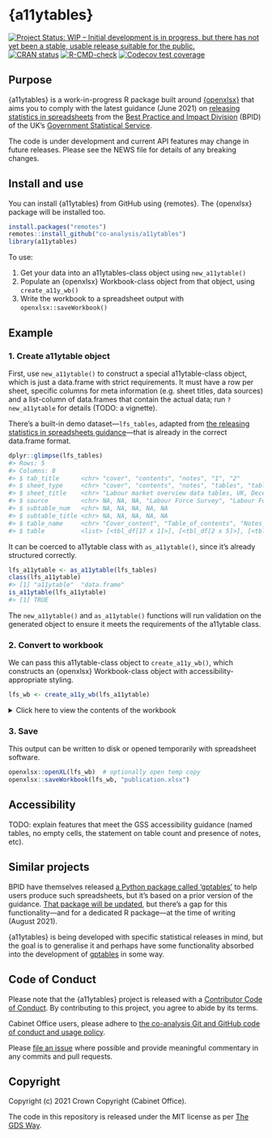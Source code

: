 
<!-- README.md is generated from README.Rmd. Please edit that file -->

# {a11ytables}

<!-- badges: start -->

[![Project Status: WIP – Initial development is in progress, but there
has not yet been a stable, usable release suitable for the
public.](https://www.repostatus.org/badges/latest/wip.svg)](https://www.repostatus.org/#wip)
[![CRAN
status](https://www.r-pkg.org/badges/version/a11ytables)](https://CRAN.R-project.org/package=a11ytables)
[![R-CMD-check](https://github.com/co-analysis/a11ytables/workflows/R-CMD-check/badge.svg)](https://github.com/co-analysis/a11ytables/actions)
[![Codecov test
coverage](https://codecov.io/gh/co-analysis/a11ytables/branch/main/graph/badge.svg)](https://codecov.io/gh/co-analysis/a11ytables?branch=main)
<!-- badges: end -->

## Purpose

{a11ytables} is a work-in-progress R package built around
[{openxlsx}](https://ycphs.github.io/openxlsx/) that aims you to comply
with the latest guidance (June 2021) on [releasing statistics in
spreadsheets](https://gss.civilservice.gov.uk/policy-store/releasing-statistics-in-spreadsheets/)
from the [Best Practice and Impact
Division](https://github.com/best-practice-and-impact?language=html)
(BPID) of the UK’s [Government Statistical
Service](https://gss.civilservice.gov.uk/).

The code is under development and current API features may change in
future releases. Please see the NEWS file for details of any breaking
changes.

## Install and use

You can install {a11ytables} from GitHub using {remotes}. The {openxlsx}
package will be installed too.

``` r
install.packages("remotes")
remotes::install_github("co-analysis/a11ytables")
library(a11ytables)
```

To use:

1.  Get your data into an a11ytables-class object using
    `new_a11ytable()`
2.  Populate an {openxlsx} Workbook-class object from that object, using
    `create_a11y_wb()`
3.  Write the workbook to a spreadsheet output with
    `openxlsx::saveWorkbook()`

## Example

### 1. Create a11ytable object

First, use `new_a11ytable()` to construct a special a11ytable-class
object, which is just a data.frame with strict requirements. It must
have a row per sheet, specific columns for meta information (e.g. sheet
titles, data sources) and a list-column of data.frames that contain the
actual data; run `?new_a11ytable` for details (TODO: a vignette).

There’s a built-in demo dataset—`lfs_tables`, adapted from [the
releasing statistics in spreadsheets
guidance](https://gss.civilservice.gov.uk/policy-store/releasing-statistics-in-spreadsheets/)—that
is already in the correct data.frame format.

``` r
dplyr::glimpse(lfs_tables)
#> Rows: 5
#> Columns: 8
#> $ tab_title      <chr> "cover", "contents", "notes", "1", "2"
#> $ sheet_type     <chr> "cover", "contents", "notes", "tables", "tables"
#> $ sheet_title    <chr> "Labour market overview data tables, UK, December 2020 …
#> $ source         <chr> NA, NA, NA, "Labour Force Survey", "Labour Force Survey"
#> $ subtable_num   <chr> NA, NA, NA, NA, NA
#> $ subtable_title <chr> NA, NA, NA, NA, NA
#> $ table_name     <chr> "Cover_content", "Table_of_contents", "Notes_table", "L…
#> $ table          <list> [<tbl_df[17 x 1]>], [<tbl_df[2 x 5]>], [<tbl_df[11 x 2]…
```

It can be coerced to a11ytable class with `as_a11ytable()`, since it’s
already structured correctly.

``` r
lfs_a11ytable <- as_a11ytable(lfs_tables)
class(lfs_a11ytable)
#> [1] "a11ytable"  "data.frame"
is_a11ytable(lfs_a11ytable)
#> [1] TRUE
```

The `new_a11ytable()` and `as_a11ytable()` functions will run validation
on the generated object to ensure it meets the requirements of the
a11ytable class.

### 2. Convert to workbook

We can pass this a11ytable-class object to `create_a11y_wb()`, which
constructs an {openxlsx} Workbook-class object with
accessibility-appropriate styling.

``` r
lfs_wb <- create_a11y_wb(lfs_a11ytable)
```

<details>
<summary>
Click here to view the contents of the workbook
</summary>

``` r
lfs_wb
#> A Workbook object.
#>  
#> Worksheets:
#>  Sheet 1: "cover"
#>  
#>  Custom row heights (row: height)
#>   3: 34, 5: 34, 7: 34, 9: 34, 11: 34, 13: 34, 15: 34, 17: 34 
#>  Custom column widths (column: width)
#>    1: 80 
#>  
#> 
#>  Sheet 2: "contents"
#>  
#>  Custom column widths (column: width)
#>    1: 30, 2: 30, 3: 30, 4: 30, 5: 30 
#>  
#> 
#>  Sheet 3: "notes"
#>  
#>  Custom column widths (column: width)
#>    1: 15, 2: 80 
#>  
#> 
#>  Sheet 4: "1"
#>  
#>  Custom column widths (column: width)
#>    1: 16, 2: 16, 3: 16, 4: 16, 5: 16, 6: 16, 7: 16, 8: 16, 9: 16, 10: 16 
#>  
#> 
#>  Sheet 5: "2"
#>  
#>  Custom column widths (column: width)
#>    1: 16, 2: 16, 3: 16, 4: 16, 5: 16, 6: 16, 7: 16, 8: 16, 9: 16 
#>  
#> 
#>  
#>  Worksheet write order: 1, 2, 3, 4, 5
#>  Active Sheet 1: "cover" 
#>  Position: 1
```

</details>
<p>

### 3. Save

This output can be written to disk or opened temporarily with
spreadsheet software.

``` r
openxlsx::openXL(lfs_wb)  # optionally open temp copy
openxlsx::saveWorkbook(lfs_wb, "publication.xlsx")
```

## Accessibility

TODO: explain features that meet the GSS accessibility guidance (named
tables, no empty cells, the statement on table count and presence of
notes, etc).

## Similar projects

BPID have themselves released [a Python package called
‘gptables’](https://github.com/best-practice-and-impact/gptables) to
help users produce such spreadsheets, but it’s based on a prior version
of the guidance. [That package will be
updated](https://github.com/best-practice-and-impact/gptables/issues/145),
but there’s a gap for this functionality—and for a dedicated R
package—at the time of writing (August 2021).

{a11ytables} is being developed with specific statistical releases in
mind, but the goal is to generalise it and perhaps have some
functionality absorbed into the development of
[gptables](https://github.com/best-practice-and-impact/gptables) in some
way.

## Code of Conduct

Please note that the {a11ytables} project is released with a
[Contributor Code of
Conduct](https://contributor-covenant.org/version/2/0/CODE_OF_CONDUCT.html).
By contributing to this project, you agree to abide by its terms.

Cabinet Office users, please adhere to [the co-analysis Git and GitHub
code of conduct and usage
policy](https://docs.google.com/document/d/1CuNgKla1BwSVOmGkPmsq0S-OM4emP-iXrgnm7EeILWM/edit?usp=sharing).

Please [file an
issue](https://github.com/co-analysis/csstatsbulletin/issues) where
possible and provide meaningful commentary in any commits and pull
requests.

## Copyright

Copyright (c) 2021 Crown Copyright (Cabinet Office).

The code in this repository is released under the MIT license as per
[The GDS
Way](https://gds-way.cloudapps.digital/manuals/licensing.html#use-mit).
